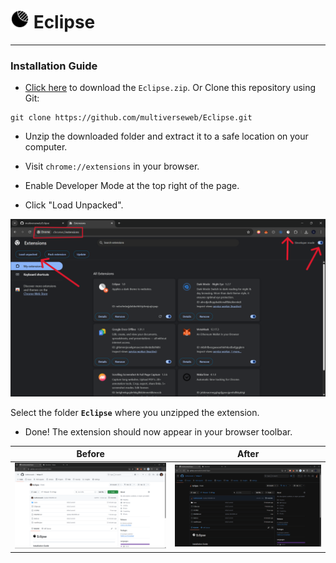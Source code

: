 # <img src="icons/icon-dark.png" height="30px"> Eclipse
---
### Installation Guide

- [Click here](Eclipse.zip) to download the `Eclipse.zip`.
Or 
Clone this repository using Git: 
```
git clone https://github.com/multiverseweb/Eclipse.git
```

- Unzip the downloaded folder and extract it to a safe location on your computer.

- Visit `chrome://extensions` in your browser.

- Enable Developer Mode at the top right of the page.

- Click "Load Unpacked".

![](images/extensions.png)

Select the folder **`Eclipse`** where you unzipped the extension.

- Done! The extension should now appear in your browser toolbar.

|Before|After|
|:---:|:---:|
| ![](images/before.png) | ![](images/after.png) |

